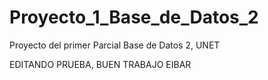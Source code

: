 Proyecto_1_Base_de_Datos_2
==========================

Proyecto del primer Parcial Base de Datos 2, UNET

EDITANDO PRUEBA, BUEN TRABAJO EIBAR
